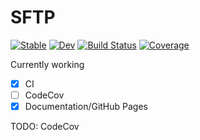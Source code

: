 # SFTP

[![Stable](https://img.shields.io/badge/docs-stable-blue.svg)](https://pb866.github.io/SFTP.jl/stable/)
[![Dev](https://img.shields.io/badge/docs-dev-blue.svg)](https://pb866.github.io/SFTP.jl/dev/)
[![Build Status](https://github.com/pb866/SFTP.jl/actions/workflows/CI.yml/badge.svg?branch=main)](https://github.com/pb866/SFTP.jl/actions/workflows/CI.yml?query=branch%3Amain)
[![Coverage](https://codecov.io/gh/pb866/SFTP.jl/branch/main/graph/badge.svg)](https://codecov.io/gh/pb866/SFTP.jl)

Currently working

- [x] CI
- [ ] CodeCov
- [x] Documentation/GitHub Pages

TODO: CodeCov
